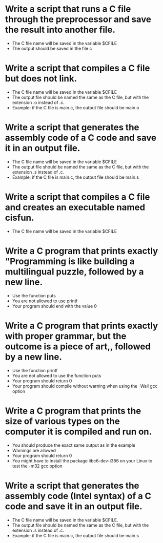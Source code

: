# Write a script that runs a C file through the preprocessor and save the result into another file.

* The C file name will be saved in the variable $CFILE
* The output should be saved in the file c

# Write a script that compiles a C file but does not link.

* The C file name will be saved in the variable $CFILE
* The output file should be named the same as the C file, but with the extension .o instead of .c.
* Example: if the C file is main.c, the output file should be main.o

# Write a script that generates the assembly code of a C code and save it in an output file.

* The C file name will be saved in the variable $CFILE
* The output file should be named the same as the C file, but with the extension .s instead of .c.
* Example: if the C file is main.c, the output file should be main.s

# Write a script that compiles a C file and creates an executable named cisfun.

* The C file name will be saved in the variable $CFILE

# Write a C program that prints exactly "Programming is like building a multilingual puzzle, followed by a new line.

* Use the function puts
* You are not allowed to use printf
* Your program should end with the value 0

# Write a C program that prints exactly with proper grammar, but the outcome is a piece of art,, followed by a new line.

* Use the function printf
* You are not allowed to use the function puts
* Your program should return 0
* Your program should compile without warning when using the -Wall gcc option

# Write a C program that prints the size of various types on the computer it is compiled and run on.

* You should produce the exact same output as in the example
* Warnings are allowed
* Your program should return 0
* You might have to install the package libc6-dev-i386 on your Linux to test the -m32 gcc option

# Write a script that generates the assembly code (Intel syntax) of a C code and save it in an output file.

* The C file name will be saved in the variable $CFILE.
* The output file should be named the same as the C file, but with the extension .s instead of .c.
* Example: if the C file is main.c, the output file should be main.s


